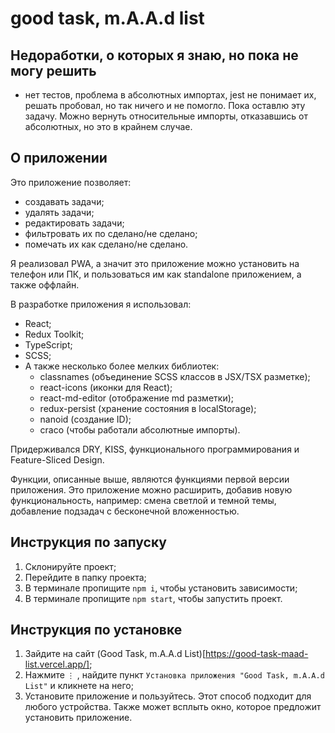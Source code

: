 # good task, m.A.A.d list

## Недоработки, о которых я знаю, но пока не могу решить

- нет тестов, проблема в абсолютных импортах, jest не понимает их, решать пробовал, но так ничего и не помогло. Пока оставлю эту задачу. Можно вернуть относительные импорты, отказавшись от абсолютных, но это в крайнем случае.

## О приложении

Это приложение позволяет:

- создавать задачи;
- удалять задачи;
- редактировать задачи;
- фильтровать их по сделано/не сделано;
- помечать их как сделано/не сделано.

Я реализовал PWA, а значит это приложение можно установить на телефон или ПК, и пользоваться им как standalone приложением, а также оффлайн.

В разработке приложения я использовал:

- React;
- Redux Toolkit;
- TypeScript;
- SCSS;
- А также несколько более мелких библиотек:
  - classnames (объединение SCSS классов в JSX/TSX разметке);
  - react-icons (иконки для React);
  - react-md-editor (отображение md разметки);
  - redux-persist (хранение состояния в localStorage);
  - nanoid (создание ID);
  - craco (чтобы работали абсолютные импорты).

Придерживался DRY, KISS, функционального программирования и Feature-Sliced Design.

Функции, описанные выше, являются функциями первой версии приложения.
Это приложение можно расширить, добавив новую функциональность, например: смена светлой и темной темы, добавление подзадач с бесконечной вложенностью.

## Инструкция по запуску
1) Склонируйте проект;
2) Перейдите в папку проекта;
3) В терминале пропищите ```npm i```, чтобы установить зависимости;
4) В терминале пропищите ```npm start```, чтобы запустить проект.

## Инструкция по установке
1) Зайдите на сайт (Good Task, m.A.A.d List)[https://good-task-maad-list.vercel.app/];
2) Нажмите ```⋮``` , найдите пункт ```Установка приложения "Good Task, m.A.A.d List"``` и кликнете на него;
3) Установите приложение и пользуйтесь.
Этот способ подходит для любого устройства. Также может всплыть окно, которое предложит установить приложение.